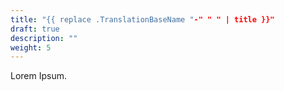 ```yaml
---
title: "{{ replace .TranslationBaseName "-" " " | title }}"
draft: true
description: ""
weight: 5
---
```


Lorem Ipsum.
